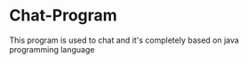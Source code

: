 # Chat-Program
This program is used to chat and it's completely based on java programming language  
